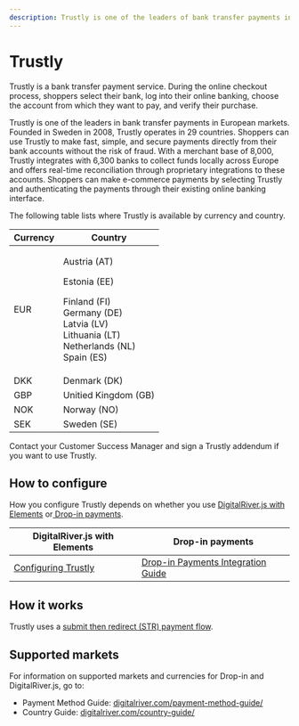 ```yaml
---
description: Trustly is one of the leaders of bank transfer payments in European markets.
---
```


# Trustly

Trustly is a bank transfer payment service. During the online checkout process, shoppers select their bank, log into their online banking, choose the account from which they want to pay, and verify their purchase.&#x20;

Trustly is one of the leaders in bank transfer payments in European markets. Founded in Sweden in 2008, Trustly operates in 29 countries. Shoppers can use Trustly to make fast, simple, and secure payments directly from their bank accounts without the risk of fraud. With a merchant base of 8,000, Trustly integrates with 6,300 banks to collect funds locally across Europe and offers real-time reconciliation through proprietary integrations to these accounts. Shoppers can make e-commerce payments by selecting Trustly and authenticating the payments through their existing online banking interface.

The following table lists where Trustly is available by currency and country.

| Currency | Country                                                                                                                                            |
| -------- | -------------------------------------------------------------------------------------------------------------------------------------------------- |
| EUR      | <p>Austria (AT) </p><p>Estonia (EE) </p><p>Finland (FI) <br>Germany (DE)<br>Latvia (LV) <br>Lithuania (LT) <br>Netherlands (NL)<br>Spain (ES) </p> |
| DKK      | Denmark (DK)                                                                                                                                       |
| GBP      | Unitied Kingdom (GB)                                                                                                                               |
| NOK      | Norway (NO)                                                                                                                                        |
| SEK      | Sweden (SE)                                                                                                                                        |

Contact your Customer Success Manager and sign a Trustly addendum if you want to use Trustly.

## How to configure&#x20;

How you configure Trustly depends on whether you use [DigitalRiver.js with Elements](../payments-solutions/digitalriver.js/) or[ Drop-in payments](../payments-solutions/drop-in/).  &#x20;

| DigitalRiver.js with Elements                                                                       | Drop-in payments                                                                                 |
| --------------------------------------------------------------------------------------------------- | ------------------------------------------------------------------------------------------------ |
| [Configuring Trustly](../payments-solutions/digitalriver.js/payment-methods/configuring-trustly.md) | [Drop-in Payments Integration Guide](../payments-solutions/drop-in/drop-in-integration-guide.md) |

## How it works

Trustly uses a [submit then redirect (STR) payment flow](../building-your-workflows/flows-by-payment-type.md#submit-then-redirect-str-payment-flow).&#x20;

## Supported markets

For information on supported markets and currencies for Drop-in and DigitalRiver.js, go to:

* Payment Method Guide: [digitalriver.com/payment-method-guide/](https://www.digitalriver.com/payment-method/trustly/)
* Country Guide: [digitalriver.com/country-guide/](https://www.digitalriver.com/country-guide/)
